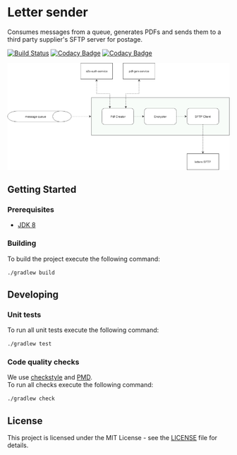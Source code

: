 # Letter sender

Consumes messages from a queue, generates PDFs and sends them to a third party supplier's SFTP server for postage.

[![Build Status](https://travis-ci.org/hmcts/send-letter-consumer-service.svg?branch=master)](https://travis-ci.org/hmcts/send-letter-consumer-service)
[![Codacy Badge](https://api.codacy.com/project/badge/Grade/7c3905b1949948908b9264aa3d85d51c)](https://www.codacy.com/app/HMCTS/send-letter-consumer-service)
[![Codacy Badge](https://api.codacy.com/project/badge/Coverage/7c3905b1949948908b9264aa3d85d51c)](https://www.codacy.com/app/HMCTS/send-letter-consumer-service)

![Diagram](/doc/arch/diagram.png)

## Getting Started

### Prerequisites
- [JDK 8](https://java.com)

### Building
To build the project execute the following command:
```bash
./gradlew build
```

## Developing

### Unit tests
To run all unit tests execute the following command:
```bash
./gradlew test
```

### Code quality checks
We use [checkstyle](http://checkstyle.sourceforge.net/) and [PMD](https://pmd.github.io/).  
To run all checks execute the following command:
```bash
./gradlew check
```

## License
This project is licensed under the MIT License - see the [LICENSE](LICENSE) file for details.
